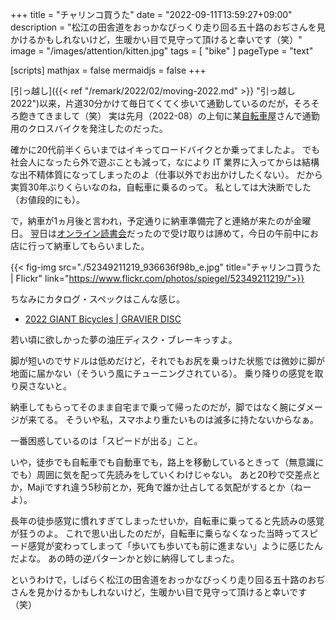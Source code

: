 +++
title = "チャリンコ買うた"
date =  "2022-09-11T13:59:27+09:00"
description = "松江の田舎道をおっかなびっくり走り回る五十路のおぢさんを見かけるかもしれないけど，生暖かい目で見守って頂けると幸いです（笑）"
image = "/images/attention/kitten.jpg"
tags = [ "bike" ]
pageType = "text"

[scripts]
  mathjax = false
  mermaidjs = false
+++

[引っ越し]({{< ref "/remark/2022/02/moving-2022.md" >}} "引っ越し 2022")以来，片道30分かけて毎日てくてく歩いて通勤しているのだが，そろそろ飽きてきまして（笑） 実は先月（2022-08）の上旬に某[自転車屋](https://giant-store.jp/matsue/ "ジャイアントストア松江")さんで通勤用のクロスバイクを発注したのだった。

確かに20代前半くらいまではイキってロードバイクとか乗ってましたよ。
でも社会人になったら外で遊ぶことも減って，なにより IT 業界に入ってからは結構な出不精体質になってしまったのよ（仕事以外でお出かけしたくない）。
だから実質30年ぶりくらいなのね，自転車に乗るのって。
私としては大決断でした（お値段的にも）。

で，納車が1ヵ月後と言われ，予定通りに納車準備完了と連絡が来たのが金曜日。
翌日は[オンライン読書会](https://technical-book-reading-2.connpass.com/event/257553/ "第2回『Go言語による分散サービス』オンライン読書会 - connpass")だったので受け取りは諦めて，今日の午前中にお店に行って納車してもらいました。

{{< fig-img src="./52349211219_936636f98b_e.jpg" title="チャリンコ買うた | Flickr" link="https://www.flickr.com/photos/spiegel/52349211219/">}}

ちなみにカタログ・スペックはこんな感じ。

- [2022 GIANT Bicycles | GRAVIER DISC](https://www.giant.co.jp/giant22/bike_datail.php?p_id=00000045)

若い頃に欲しかった夢の油圧ディスク・ブレーキっすよ。

脚が短いのでサドルは低めだけど，それでもお尻を乗っけた状態では微妙に脚が地面に届かない（そういう風にチューニングされている）。
乗り降りの感覚を取り戻さないと。

納車してもらってそのまま自宅まで乗って帰ったのだが，脚ではなく腕にダメージが来てる。
そういや私，スマホより重たいものは滅多に持たないからなぁ。

一番困惑しているのは「スピードが出る」こと。

いや，徒歩でも自転車でも自動車でも，路上を移動しているときって（無意識にでも）周囲に気を配って先読みをしていくわけじゃない。
あと20秒で交差点とか，Majiですれ違う5秒前とか，死角で誰か辻占してる気配がするとか（ねーよ）。

長年の徒歩感覚に慣れすぎてしまったせいか，自転車に乗ってると先読みの感覚が狂うのよ。
これで思い出したのだが，自転車に乗らなくなった当時ってスピード感覚が変わってしまって「歩いても歩いても前に進まない」ように感じたんだよな。
あの時の逆パターンかと妙に納得してしまった。

というわけで，しばらく松江の田舎道をおっかなびっくり走り回る五十路のおぢさんを見かけるかもしれないけど，生暖かい目で見守って頂けると幸いです（笑）
